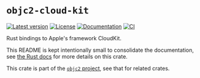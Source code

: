 # `objc2-cloud-kit`

[![Latest version](https://badgen.net/crates/v/objc2-cloud-kit)](https://crates.io/crates/objc2-cloud-kit)
[![License](https://badgen.net/badge/license/Zlib%20OR%20Apache-2.0%20OR%20MIT/blue)](../../LICENSE.md)
[![Documentation](https://docs.rs/objc2-cloud-kit/badge.svg)](https://docs.rs/objc2-cloud-kit/)
[![CI](https://github.com/madsmtm/objc2/actions/workflows/ci.yml/badge.svg)](https://github.com/madsmtm/objc2/actions/workflows/ci.yml)

Rust bindings to Apple's framework CloudKit.

This README is kept intentionally small to consolidate the documentation, see
[the Rust docs](https://docs.rs/objc2-cloud-kit/) for more details on this crate.

This crate is part of the [`objc2` project](https://github.com/madsmtm/objc2),
see that for related crates.
